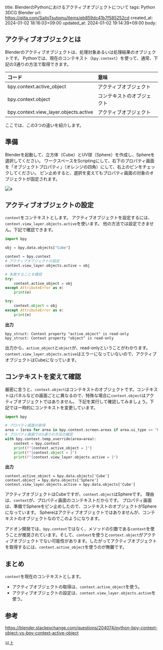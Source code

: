 title: BlenderのPythonにおけるアクティブオブジェクトについて
tags: Python 3DCG Blender
url: https://qiita.com/SaitoTsutomu/items/eb859dc41b7f585252cd
created_at: 2024-01-02 18:16:03+09:00
updated_at: 2024-01-02 19:14:39+09:00
body:

## アクティブオブジェクとは

Blenderのアクティブオブジェクトは、処理対象あるいは処理結果のオブジェクトです。
Pythonでは、現在のコンテキスト（`bpy.context`）を使って、通常、下記の3通りの方法で取得できます。

| コード                                | 意味                       |
| :------------------------------------ | :------------------------- |
| bpy.context.active_object             | アクティブオブジェクト     |
| bpy.context.object                    | コンテキストのオブジェクト |
| bpy.context.view_layer.objects.active | アクティブオブジェクト     |

ここでは、この3つの違いを紹介します。

## 準備

Blenderを起動して、立方体（Cube）とUV球（Sphere）を作成し、Sphereを選択してください。
ワークスペースをScriptingにして、右下のプロパティ画面を「オブジェクトプロパティ」（オレンジの四角）にして、右上のピンをチェックしてください。
ピン止めすると、選択を変えてもプロパティ画面の対象のオブジェクトが固定されます。

![a](https://qiita-image-store.s3.ap-northeast-1.amazonaws.com/0/13955/0e564f8d-e008-91bb-a65e-0a93c62e132b.jpeg)


## アクティブオブジェクトの設定

`context`をコンテキストとします。
アクティブオブジェクトを設定するには、`context.view_layer.objects.active`を使います。
他の方法では設定できません。下記で確認できます。

```python
import bpy

obj = bpy.data.objects["Cube"]

context = bpy.context
# アクティブオブジェクトの設定
context.view_layer.objects.active = obj

# 失敗することを確認
try:
    context.active_object = obj
except AttributeError as e:
    print(e)

try:
    context.object = obj
except AttributeError as e:
    print(e)
```

**出力**

```
bpy_struct: Context property "active_object" is read-only
bpy_struct: Context property "object" is read-only
```


出力から、`active_object`と`object`が、read-onlyということがわかります。
`context.view_layer.objects.active`はエラーになっていないので、アクティブオブジェクトはCubeになっています。

## コンテキストを変えて確認

厳密に言うと、`context.object`はコンテキストのオブジェクトです。コンテキストはパネルなどの画面ごとに異なるので、特殊な場合に`context.object`はアクティブオブジェクトではありません。
下記を実行して確認してみましょう。下記では一時的にコンテキストを変更しています。

```python
import bpy

# プロパティ画面の取得
area = [area for area in bpy.context.screen.areas if area.ui_type == "PROPERTIES"][0]
# プロパティ画面での3通りの方法の確認
with bpy.context.temp_override(area=area):
    context = bpy.context
    print(f"{context.active_object = }")
    print(f"{context.object = }")
    print(f"{context.view_layer.objects.active = }")
```

**出力**

```
context.active_object = bpy.data.objects['Cube']
context.object = bpy.data.objects['Sphere']
context.view_layer.objects.active = bpy.data.objects['Cube']
```

アクティブオブジェクトはCubeですが、`context.object`はSphereです。
理由は、`context`が、プロパティ画面のコンテキストだからです。
プロパティ画面は、準備でSphereをピン止めしたので、コンテキストのオブジェクトがSphereになっています。
Sphereはアクティブオブジェクトではありませんが、コンテキストのオブジェクトなのでこのようになります。

アドオン開発では、`bpy.context`ではなく、メソッドの引数である`context`を使うことが推奨されています。そして、`context`を使うと`context.object`がアクティブオブジェクトでない可能性があります。したがってアクティブオブジェクトを取得するには、`context.active_object`を使うのが無難です。

## まとめ

`context`を現在のコンテキストとします。

- アクティブオブジェクトの取得は、`context.active_object`を使う。
- アクティブオブジェクトの設定は、`context.view_layer.objects.active`を使う。

## 参考

https://blender.stackexchange.com/questions/204074/python-bpy-context-object-vs-bpy-context-active-object

以上

